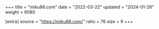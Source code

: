 +++
title = "miku86.com"
date = "2022-03-22"
updated = "2024-01-26"
weight = 9080

[extra]
source = "https://miku86.com/"
ratio = 76
size = 9
+++

